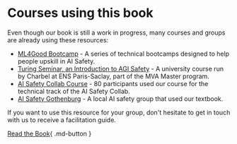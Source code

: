<!--File: textbook/docs/courses.md-->

# Courses using this book

Even though our book is still a work in progress, many courses and groups are already using these resources:

- [ML4Good Bootcamp](https://www.ml4good.org/) - A series of technical bootcamps designed to help people upskill in AI Safety.
- [Turing Seminar, an Introduction to AGI Safety](https://www.master-mva.com/cours/seminaire-turing/) - A university course run by Charbel at ENS Paris-Saclay, part of the MVA Master program.
- [AI Safety Collab Course](https://airtable.com/app2DRpMeeiBn1ci8/pagytLHlZ6Evhi2vP/form) - 80 participants used our course for the technical track of the AI Safety Collab.
- [AI Safety Gothenburg](https://www.facebook.com/aisafetygothenburg) - A local AI safety group that used our textbook.

If you want to use this resource for your group, don't hesitate to get in touch with us to receive a facilitation guide.

[Read the Book](chapters/index.md){ .md-button }
